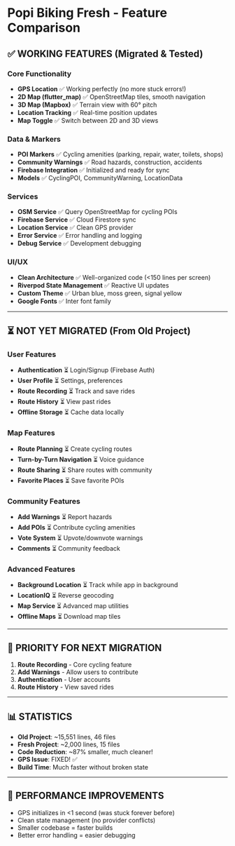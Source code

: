 # Popi Biking Fresh - Feature Comparison

## ✅ WORKING FEATURES (Migrated & Tested)

### Core Functionality
- **GPS Location** ✅ Working perfectly (no more stuck errors!)
- **2D Map (flutter_map)** ✅ OpenStreetMap tiles, smooth navigation
- **3D Map (Mapbox)** ✅ Terrain view with 60° pitch
- **Location Tracking** ✅ Real-time position updates
- **Map Toggle** ✅ Switch between 2D and 3D views

### Data & Markers
- **POI Markers** ✅ Cycling amenities (parking, repair, water, toilets, shops)
- **Community Warnings** ✅ Road hazards, construction, accidents
- **Firebase Integration** ✅ Initialized and ready for sync
- **Models** ✅ CyclingPOI, CommunityWarning, LocationData

### Services
- **OSM Service** ✅ Query OpenStreetMap for cycling POIs
- **Firebase Service** ✅ Cloud Firestore sync
- **Location Service** ✅ Clean GPS provider
- **Error Service** ✅ Error handling and logging
- **Debug Service** ✅ Development debugging

### UI/UX
- **Clean Architecture** ✅ Well-organized code (<150 lines per screen)
- **Riverpod State Management** ✅ Reactive UI updates
- **Custom Theme** ✅ Urban blue, moss green, signal yellow
- **Google Fonts** ✅ Inter font family

---

## ⏳ NOT YET MIGRATED (From Old Project)

### User Features
- **Authentication** ⏳ Login/Signup (Firebase Auth)
- **User Profile** ⏳ Settings, preferences
- **Route Recording** ⏳ Track and save rides
- **Route History** ⏳ View past rides
- **Offline Storage** ⏳ Cache data locally

### Map Features
- **Route Planning** ⏳ Create cycling routes
- **Turn-by-Turn Navigation** ⏳ Voice guidance
- **Route Sharing** ⏳ Share routes with community
- **Favorite Places** ⏳ Save favorite POIs

### Community Features
- **Add Warnings** ⏳ Report hazards
- **Add POIs** ⏳ Contribute cycling amenities
- **Vote System** ⏳ Upvote/downvote warnings
- **Comments** ⏳ Community feedback

### Advanced Features
- **Background Location** ⏳ Track while app in background
- **LocationIQ** ⏳ Reverse geocoding
- **Map Service** ⏳ Advanced map utilities
- **Offline Maps** ⏳ Download map tiles

---

## 🎯 PRIORITY FOR NEXT MIGRATION

1. **Route Recording** - Core cycling feature
2. **Add Warnings** - Allow users to contribute
3. **Authentication** - User accounts
4. **Route History** - View saved rides

---

## 📊 STATISTICS

- **Old Project**: ~15,551 lines, 46 files
- **Fresh Project**: ~2,000 lines, 15 files
- **Code Reduction**: ~87% smaller, much cleaner!
- **GPS Issue**: FIXED! ✅
- **Build Time**: Much faster without broken state

---

## 🚀 PERFORMANCE IMPROVEMENTS

- GPS initializes in <1 second (was stuck forever before)
- Clean state management (no provider conflicts)
- Smaller codebase = faster builds
- Better error handling = easier debugging
